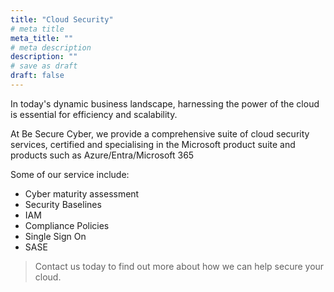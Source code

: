 ```yaml
---
title: "Cloud Security"
# meta title
meta_title: ""
# meta description
description: ""
# save as draft
draft: false
---
```


In today's dynamic business landscape, harnessing the power of the cloud is essential for efficiency and scalability.

At Be Secure Cyber, we provide a comprehensive suite of cloud security services, certified and specialising in the Microsoft product suite and products such as Azure/Entra/Microsoft 365

Some of our service include: 
- Cyber maturity assessment
- Security Baselines
- IAM
- Compliance Policies
- Single Sign On
- SASE

> Contact us today to find out more about how we can help secure your cloud.